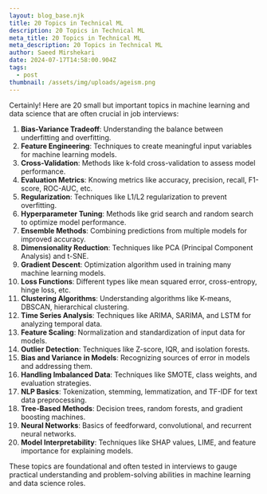 ```yaml
---
layout: blog_base.njk
title: 20 Topics in Technical ML
description: 20 Topics in Technical ML
meta_title: 20 Topics in Technical ML
meta_description: 20 Topics in Technical ML
author: Saeed Mirshekari
date: 2024-07-17T14:58:00.904Z
tags:
  - post
thumbnail: /assets/img/uploads/ageism.png
---
```

Certainly! Here are 20 small but important topics in machine learning and data science that are often crucial in job interviews:

1. **Bias-Variance Tradeoff**: Understanding the balance between underfitting and overfitting.
2. **Feature Engineering**: Techniques to create meaningful input variables for machine learning models.
3. **Cross-Validation**: Methods like k-fold cross-validation to assess model performance.
4. **Evaluation Metrics**: Knowing metrics like accuracy, precision, recall, F1-score, ROC-AUC, etc.
5. **Regularization**: Techniques like L1/L2 regularization to prevent overfitting.
6. **Hyperparameter Tuning**: Methods like grid search and random search to optimize model performance.
7. **Ensemble Methods**: Combining predictions from multiple models for improved accuracy.
8. **Dimensionality Reduction**: Techniques like PCA (Principal Component Analysis) and t-SNE.
9. **Gradient Descent**: Optimization algorithm used in training many machine learning models.
10. **Loss Functions**: Different types like mean squared error, cross-entropy, hinge loss, etc.
11. **Clustering Algorithms**: Understanding algorithms like K-means, DBSCAN, hierarchical clustering.
12. **Time Series Analysis**: Techniques like ARIMA, SARIMA, and LSTM for analyzing temporal data.
13. **Feature Scaling**: Normalization and standardization of input data for models.
14. **Outlier Detection**: Techniques like Z-score, IQR, and isolation forests.
15. **Bias and Variance in Models**: Recognizing sources of error in models and addressing them.
16. **Handling Imbalanced Data**: Techniques like SMOTE, class weights, and evaluation strategies.
17. **NLP Basics**: Tokenization, stemming, lemmatization, and TF-IDF for text data preprocessing.
18. **Tree-Based Methods**: Decision trees, random forests, and gradient boosting machines.
19. **Neural Networks**: Basics of feedforward, convolutional, and recurrent neural networks.
20. **Model Interpretability**: Techniques like SHAP values, LIME, and feature importance for explaining models.

These topics are foundational and often tested in interviews to gauge practical understanding and problem-solving abilities in machine learning and data science roles.